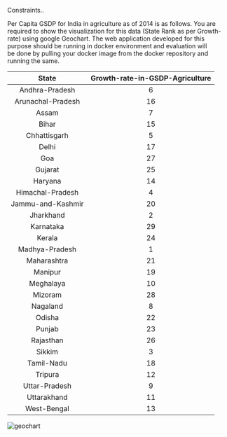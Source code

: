 Constraints..  
  
  Per	Capita	GSDP	for	India	in	agriculture	as	of	2014	is	as	follows.	You	are	required	to	show	the	
visualization	for	this	data (State	Rank	as	per	Growth-rate) using	google	Geochart.	The	web	
application	developed	for	this	purpose	should	be	running	in	docker	environment	and	evaluation	will	
be	done	by	pulling	your	docker	image	from	the	docker repository	and	running	the	same.	


|       State       	| Growth-rate-in-GSDP-Agriculture 	|
|:-----------------:	|:-------------------------------:	|
|   Andhra-Pradesh  	|                6                	|
| Arunachal-Pradesh 	|                16               	|
|       Assam       	|                7                	|
|       Bihar       	|                15               	|
|    Chhattisgarh   	|                5                	|
|       Delhi       	|                17               	|
|        Goa        	|                27               	|
|      Gujarat      	|                25               	|
|      Haryana      	|                14               	|
|  Himachal-Pradesh 	|                4                	|
| Jammu-and-Kashmir 	|                20               	|
|     Jharkhand     	|                2                	|
|     Karnataka     	|                29               	|
|       Kerala      	|                24               	|
|   Madhya-Pradesh  	|                1                	|
|    Maharashtra    	|                21               	|
|      Manipur      	|                19               	|
|     Meghalaya     	|                10               	|
|      Mizoram      	|                28               	|
|      Nagaland     	|                8                	|
|       Odisha      	|                22               	|
|       Punjab      	|                23               	|
|     Rajasthan     	|                26               	|
|       Sikkim      	|                3                	|
|     Tamil-Nadu    	|                18               	|
|      Tripura      	|                12               	|
|   Uttar-Pradesh   	|                9                	|
|    Uttarakhand    	|                11               	|
|    West-Bengal    	|                13               	|


![geochart](https://user-images.githubusercontent.com/17880433/43722589-3a71f39c-99b3-11e8-9a86-b28be8b05617.png)

